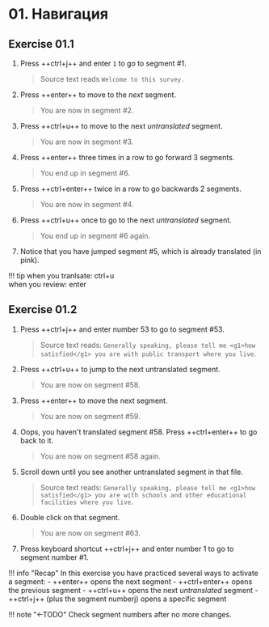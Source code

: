 # 01. Навигация
<!--
- Ctrl+U
- Enter / Ctrl+Enter
- Double click
- Ctrl+J
-->

## Exercise 01.1


<!--
NAVIGATION in first file???
to avoid directing the user to later in the project ...
-->

1. Press ++ctrl+j++ and enter `1` to go to segment #1.

   > Source text reads `Welcome to this survey.`

2. Press ++enter++ to move to the _next_ segment.

   > You are now in segment #2.
   <!-- > Source text reads `How is your economic situation?` -->

3. Press ++ctrl+u++ to move to the next _untranslated_ segment.

   > You are now in segment #3.
   <!-- Source text reads `Pretty good` -->

4. Press ++enter++ three times in a row to go forward 3 segments.

   > You end up in segment #6.
   <!-- > Source text reads `Pretty good` again -->

5. Press ++ctrl+enter++ twice in a row to go backwards 2 segments.

   > You are now in segment #4.
   <!-- > Source text reads `Pretty bad` -->

6. Press ++ctrl+u++ once to go to the next _untranslated_ segment.

   > You end up in segment #6 again.
   <!-- > Source text reads `Pretty good` again -->

7. Notice that you have jumped segment #5, which is already translated (in pink).

!!! tip
    when you tranlsate: ctrl+u  
    when you review: enter

<!--
adri's exercise: more practice
remove if unnecessary, check with adri
-->





## Exercise 01.2

<!---Check segment numbers!!-->
<!-- @demo about navigation: explain color green = active segment -->
<!-- @todo (AM): add notice green color to exercise -->

1. Press ++ctrl+j++ and enter number 53 to go to segment #53.

   > Source text reads: `Generally speaking, please tell me <g1>how satisfied</g1> you are with public transport where you live`.

2. Press ++ctrl+u++ to jump to the next untranslated segment.

   > You are now on segment #58.

3. Press ++enter++ to move the next segment.

   > You are now on segment #59.

4. Oops, you haven't translated segment #58. Press ++ctrl+enter++ to go back to it.

   > You are now on segment #58 again.

5. Scroll down until you see another untranslated segment in that file.

   > Source text reads: `Generally speaking, please tell me <g1>how satisfied</g1> you are with schools and other educational facilities where you live.`

6. Double click on that segment.

   > You are now on segment #63.

7. Press keyboard shortcut ++ctrl+j++ and enter number 1 to go to segment number #1.


!!! info "Recap"
    In this exercise you have practiced several ways to activate a segment:
    - ++enter++ opens the next segment
    - ++ctrl+enter++ opens the previous segment
    - ++ctrl+u++ opens the next _untranslated_ segment
    - ++ctrl+j++ (plus the segment numberj) opens a specific segment


!!! note "←TODO"
    Check segment numbers after no more changes.